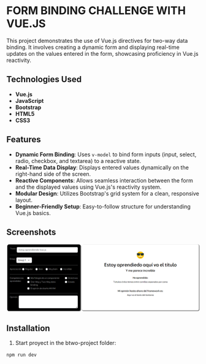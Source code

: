 # **FORM BINDING CHALLENGE WITH VUE.JS**

This project demonstrates the use of Vue.js directives for two-way data binding. It involves creating a dynamic form and displaying real-time updates on the values entered in the form, showcasing proficiency in Vue.js reactivity.

## **Technologies Used**
- **Vue.js**
- **JavaScript**
- **Bootstrap**
- **HTML5**
- **CSS3**

## **Features**
- **Dynamic Form Binding**: Uses `v-model` to bind form inputs (input, select, radio, checkbox, and textarea) to a reactive state.
- **Real-Time Data Display**: Displays entered values dynamically on the right-hand side of the screen.
- **Reactive Components**: Allows seamless interaction between the form and the displayed values using Vue.js's reactivity system.
- **Modular Design**: Utilizes Bootstrap's grid system for a clean, responsive layout.
- **Beginner-Friendly Setup**: Easy-to-follow structure for understanding Vue.js basics.


## **Screenshots**
<p align="center"><img src="assets/img/capture.png"></p>

## **Installation**
1.	Start proyect in the btwo-project folder:
```bash
npm run dev
